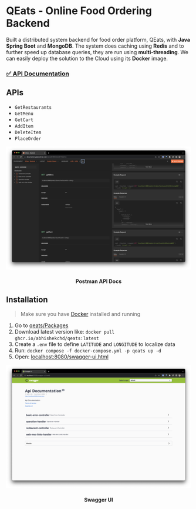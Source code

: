 # QEats - Online Food Ordering Backend

Built a distributed system backend for food order platform, QEats, with **Java Spring Boot** and **MongoDB**. The system does caching using **Redis** and to further speed up database queries, they are run using **multi-threading**. We can easily deploy the solution to the Cloud using its **Docker** image.

### [✅ API Documentation](https://documenter.getpostman.com/view/6299642/2s9Y5bQ1Uc)

## APIs
- `GetRestaurants`
- `GetMenu`
- `GetCart`
- `AddItem`
- `DeleteItem`
- `PlaceOrder`

![Postman API Docs](assets/postman_api_docs.png)
<h4 align="center"> Postman API Docs </h4>

## Installation

> Make sure you have [Docker](https://docs.docker.com/get-docker/) installed and running

1. Go to [qeats/Packages](https://github.com/AbhishekChd/qeats/pkgs/container/qeats)
2. Download latest version like: `docker pull ghcr.io/abhishekchd/qeats:latest`
3. Create a `.env` file to define `LATITUDE` and `LONGITUDE` to localize data
4. Run: `docker compose -f docker-compose.yml -p qeats up -d`
5. Open: [localhost:8080/swagger-ui.html](localhost:8080/swagger-ui.html#/)


![Swagger UI](assets/swagger_ui.png)
<h4 align="center"> Swagger UI </h4>

